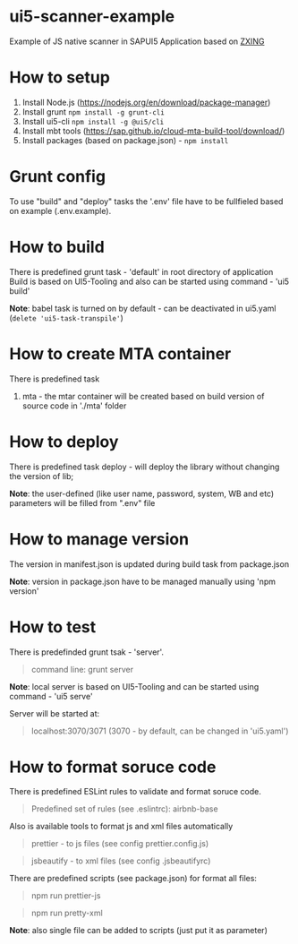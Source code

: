 # ui5-scanner-example

Example of JS native scanner in SAPUI5 Application based on [ZXING](https://github.com/zxing-js/library)

# How to setup

1. Install Node.js (https://nodejs.org/en/download/package-manager)
2. Install grunt `npm install -g grunt-cli`
3. Install ui5-cli `npm install -g @ui5/cli`
4. Install mbt tools (https://sap.github.io/cloud-mta-build-tool/download/)
5. Install packages (based on package.json) - `npm install`

# Grunt config

To use "build" and "deploy" tasks the '.env' file have to be fullfieled based on example (.env.example).

# How to build

There is predefined grunt task - 'default' in root directory of application
Build is based on UI5-Tooling and also can be started using command - 'ui5 build'

**Note**: babel task is turned on by default - can be deactivated in ui5.yaml (`delete 'ui5-task-transpile'`)

# How to create MTA container

There is predefined task
1. mta - the mtar container will be created based on build version of source code in './mta' folder

# How to deploy

There is predefined task deploy - will deploy the library without changing the version of lib;

**Note**: the user-defined (like user name, password, system, WB and etc) parameters will be filled
from ".env" file

# How to manage version

The version in manifest.json is updated during build task from package.json

**Note**: version in package.json have to be managed manually using 'npm version'

# How to test

There is predefinded grunt tsak - 'server'.
>command line: grunt server

**Note**: local server is based on UI5-Tooling and can be started using command - 'ui5 serve'

Server will be started at:
>localhost:3070/3071 (3070 - by default, can be changed in 'ui5.yaml')

# How to format soruce code

There is predefined ESLint rules to validate and format soruce code.
>Predefined set of rules (see .eslintrc): airbnb-base

Also is available tools to format js and xml files automatically
>prettier - to js files (see config prettier.config.js)

>jsbeautify - to xml files (see config .jsbeautifyrc)

There are predefined scripts (see package.json) for format all files:
>npm run prettier-js

>npm run pretty-xml

**Note**: also single file can be added to scripts (just put it as parameter)